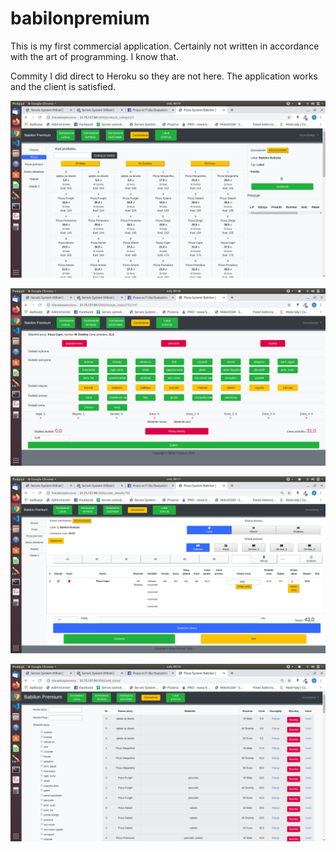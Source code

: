 # babilonpremium
This is my first commercial application. Certainly not written in accordance with the art of programming. I know that.

Commity I did direct to Heroku so they are not here. The application works and the client is satisfied.

![alt text](https://raw.githubusercontent.com/KennyDaktyl/babilonpremium/master/staticfiles/ps1.png)

![alt text](https://raw.githubusercontent.com/KennyDaktyl/babilonpremium/master/staticfiles/ps2.png)

![alt text](https://raw.githubusercontent.com/KennyDaktyl/babilonpremium/master/staticfiles/ps3.png)

![alt text](https://raw.githubusercontent.com/KennyDaktyl/babilonpremium/master/staticfiles/ps4.png)
